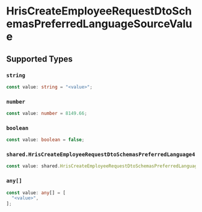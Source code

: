 # HrisCreateEmployeeRequestDtoSchemasPreferredLanguageSourceValue


## Supported Types

### `string`

```typescript
const value: string = "<value>";
```

### `number`

```typescript
const value: number = 8149.66;
```

### `boolean`

```typescript
const value: boolean = false;
```

### `shared.HrisCreateEmployeeRequestDtoSchemasPreferredLanguage4`

```typescript
const value: shared.HrisCreateEmployeeRequestDtoSchemasPreferredLanguage4 = {};
```

### `any[]`

```typescript
const value: any[] = [
  "<value>",
];
```

